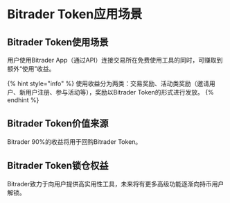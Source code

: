# Bitrader Token应用场景

## Bitrader Token使用场景

用户使用Bitrader App（通过API）连接交易所在免费使用工具的同时，可赚取到额外“使用”收益。

{% hint style="info" %}
使用收益分为两类：交易奖励、活动类奖励（邀请用户、新用户注册、参与活动等），奖励以Bitrader Token的形式进行发放。
{% endhint %}

## Bitrader Token价值来源

Bitrader 90%的收益将用于回购Bitrader Token。

## Bitrader Token锁仓权益

Bitrader致力于向用户提供高实用性工具，未来将有更多高级功能逐渐向持币用户解锁。
